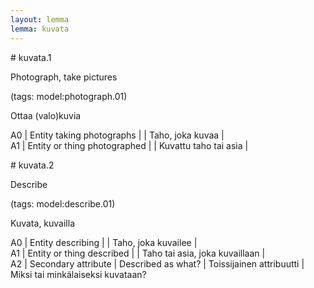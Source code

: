 ```yaml
---
layout: lemma
lemma: kuvata
---
```


<div class="sense">
# <span class="sensename">kuvata.1</span>

<span class="description">Photograph, take pictures</span>

(tags: model:photograph.01)

<span class="description">Ottaa (valo)kuvia</span>

A0 | Entity taking photographs |   | Taho, joka kuvaa |  
A1 | Entity or thing photographed |   | Kuvattu taho tai asia |  

</div>

<div class="sense">
# <span class="sensename">kuvata.2</span>

<span class="description">Describe</span>

(tags: model:describe.01)

<span class="description">Kuvata, kuvailla</span>

A0 | Entity describing |   | Taho, joka kuvailee |  
A1 | Entity or thing described |   | Taho tai asia, joka kuvaillaan |  
A2 | Secondary attribute | Described as what? | Toissijainen attribuutti | Miksi tai minkälaiseksi kuvataan?

</div>

